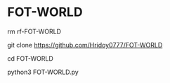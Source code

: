 # FOT-WORLD

rm rf-FOT-WORLD

git clone https://github.com/Hridoy0777/FOT-WORLD

cd FOT-WORLD

python3 FOT-WORLD.py

